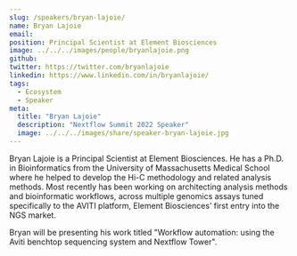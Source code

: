 ```yaml
---
slug: /speakers/bryan-lajoie/
name: Bryan Lajoie
email:
position: Principal Scientist at Element Biosciences
image: ../../../images/people/bryanlajoie.png
github:
twitter: https://twitter.com/bryanlajoie
linkedin: https://www.linkedin.com/in/bryanlajoie/
tags:
  - Ecosystem
  - Speaker
meta:
  title: "Bryan Lajoie"
  description: "Nextflow Summit 2022 Speaker"
  image: ../../../images/share/speaker-bryan-lajoie.jpg
---
```

Bryan Lajoie is a Principal Scientist at Element Biosciences.  He has a Ph.D. in Bioinformatics from the University of Massachusetts Medical School where he helped to develop the Hi-C methodology and related analysis methods.  Most recently has been working on architecting analysis methods and bioinformatic workflows, across multiple genomics assays tuned specifically to the AVITI platform, Element Biosciences’ first entry into the NGS market.

Bryan will be presenting his work titled "Workflow automation: using the Aviti benchtop sequencing system and Nextflow Tower".
